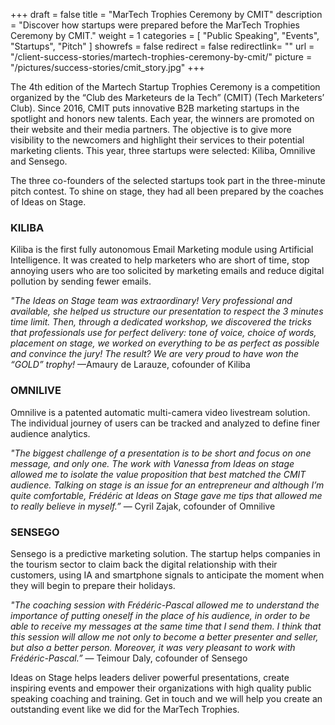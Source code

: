 +++
draft		= false
title		= "MarTech Trophies Ceremony by CMIT"
description	= "Discover how startups were prepared before the MarTech Trophies Ceremony by CMIT."
weight		= 1
categories	= [ "Public Speaking", "Events", "Startups", "Pitch" ]
showrefs	= false
redirect	= false
redirectlink= ""
url		 	= "/client-success-stories/martech-trophies-ceremony-by-cmit/"
picture		= "/pictures/success-stories/cmit_story.jpg"
+++

The 4th edition of the Martech Startup Trophies Ceremony is a competition organized by the “Club des Marketeurs de la Tech” (CMIT) (Tech Marketers’ Club). Since 2016, CMIT puts innovative B2B marketing startups in the spotlight and honors new talents. Each year, the winners are promoted on their website and their media partners. The objective is to give more visibility to the newcomers and highlight their services to their potential marketing clients. This year, three startups were selected: Kiliba, Omnilive and Sensego.

The three co-founders of the selected startups took part in the three-minute pitch contest. To shine on stage, they had all been prepared by the coaches of Ideas on Stage.

### KILIBA
Kiliba is the first fully autonomous Email Marketing module using Artificial Intelligence. It was created to help marketers who are short of time, stop annoying users who are too solicited by marketing emails and reduce digital pollution by sending fewer emails.

*"The Ideas on Stage team was extraordinary! Very professional and available, she helped us structure our presentation to respect the 3 minutes time limit. Then, through a dedicated workshop, we discovered the tricks that professionals use for perfect delivery: tone of voice, choice of words, placement on stage, we worked on everything to be as perfect as possible and convince the jury! The result? We are very proud to have won the “GOLD” trophy!* —Amaury de Larauze, cofounder of Kiliba

### OMNILIVE
Omnilive is a patented automatic multi-camera video livestream solution. The individual journey of users can be tracked and analyzed to define finer audience analytics.

*"The biggest challenge of a presentation is to be short and focus on one message, and only one. The work with Vanessa from Ideas on stage allowed me to isolate the value proposition that best matched the CMIT audience. Talking on stage is an issue for an entrepreneur and although I’m quite comfortable, Frédéric at Ideas on Stage gave me tips that allowed me to really believe in myself.”* — Cyril Zajak, cofounder of Omnilive

### SENSEGO
Sensego is a predictive marketing solution. The startup helps companies in the tourism sector to claim back the digital relationship with their customers, using IA and smartphone signals to anticipate the moment when they will begin to prepare their holidays.

*"The coaching session with Frédéric-Pascal allowed me to understand the importance of putting oneself in the place of his audience, in order to be able to receive my messages at the same time that I send them. I think that this session will allow me not only to become a better presenter and seller, but also a better person. Moreover, it was very pleasant to work with Frédéric-Pascal.”* — Teimour Daly, cofounder of Sensego

Ideas on Stage helps leaders deliver powerful presentations, create inspiring events and empower their organizations with high quality public speaking coaching and training. Get in touch and we will help you create an outstanding event like we did for the MarTech Trophies.